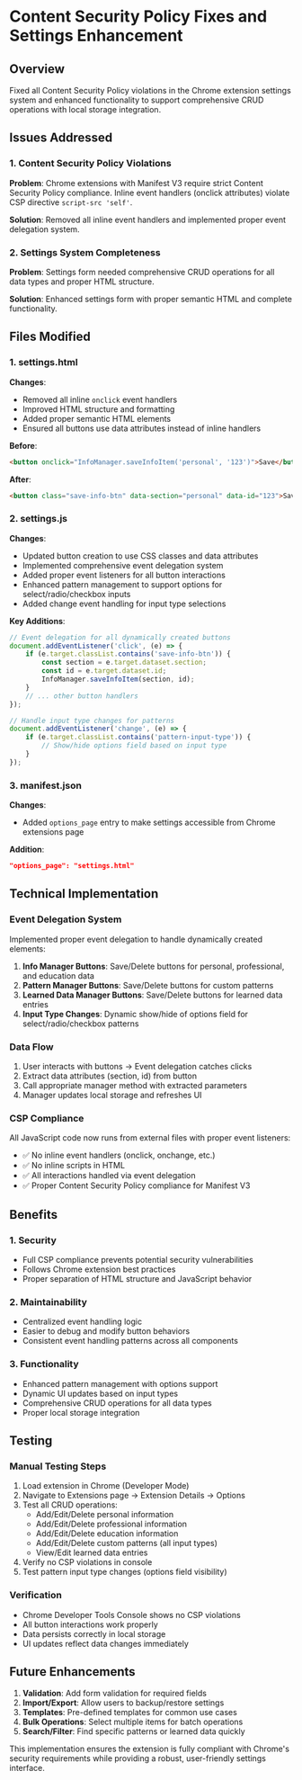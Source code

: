 # Content Security Policy Fixes and Settings Enhancement

## Overview
Fixed all Content Security Policy violations in the Chrome extension settings system and enhanced functionality to support comprehensive CRUD operations with local storage integration.

## Issues Addressed

### 1. Content Security Policy Violations
**Problem**: Chrome extensions with Manifest V3 require strict Content Security Policy compliance. Inline event handlers (onclick attributes) violate CSP directive `script-src 'self'`.

**Solution**: Removed all inline event handlers and implemented proper event delegation system.

### 2. Settings System Completeness
**Problem**: Settings form needed comprehensive CRUD operations for all data types and proper HTML structure.

**Solution**: Enhanced settings form with proper semantic HTML and complete functionality.

## Files Modified

### 1. settings.html
**Changes**:
- Removed all inline `onclick` event handlers
- Improved HTML structure and formatting
- Added proper semantic HTML elements
- Ensured all buttons use data attributes instead of inline handlers

**Before**:
```html
<button onclick="InfoManager.saveInfoItem('personal', '123')">Save</button>
```

**After**:
```html
<button class="save-info-btn" data-section="personal" data-id="123">Save</button>
```

### 2. settings.js
**Changes**:
- Updated button creation to use CSS classes and data attributes
- Implemented comprehensive event delegation system
- Added proper event listeners for all button interactions
- Enhanced pattern management to support options for select/radio/checkbox inputs
- Added change event handling for input type selections

**Key Additions**:
```javascript
// Event delegation for all dynamically created buttons
document.addEventListener('click', (e) => {
    if (e.target.classList.contains('save-info-btn')) {
        const section = e.target.dataset.section;
        const id = e.target.dataset.id;
        InfoManager.saveInfoItem(section, id);
    }
    // ... other button handlers
});

// Handle input type changes for patterns
document.addEventListener('change', (e) => {
    if (e.target.classList.contains('pattern-input-type')) {
        // Show/hide options field based on input type
    }
});
```

### 3. manifest.json
**Changes**:
- Added `options_page` entry to make settings accessible from Chrome extensions page

**Addition**:
```json
"options_page": "settings.html"
```

## Technical Implementation

### Event Delegation System
Implemented proper event delegation to handle dynamically created elements:

1. **Info Manager Buttons**: Save/Delete buttons for personal, professional, and education data
2. **Pattern Manager Buttons**: Save/Delete buttons for custom patterns
3. **Learned Data Manager Buttons**: Save/Delete buttons for learned data entries
4. **Input Type Changes**: Dynamic show/hide of options field for select/radio/checkbox patterns

### Data Flow
1. User interacts with buttons → Event delegation catches clicks
2. Extract data attributes (section, id) from button
3. Call appropriate manager method with extracted parameters
4. Manager updates local storage and refreshes UI

### CSP Compliance
All JavaScript code now runs from external files with proper event listeners:
- ✅ No inline event handlers (onclick, onchange, etc.)
- ✅ No inline scripts in HTML
- ✅ All interactions handled via event delegation
- ✅ Proper Content Security Policy compliance for Manifest V3

## Benefits

### 1. Security
- Full CSP compliance prevents potential security vulnerabilities
- Follows Chrome extension best practices
- Proper separation of HTML structure and JavaScript behavior

### 2. Maintainability
- Centralized event handling logic
- Easier to debug and modify button behaviors
- Consistent event handling patterns across all components

### 3. Functionality
- Enhanced pattern management with options support
- Dynamic UI updates based on input types
- Comprehensive CRUD operations for all data types
- Proper local storage integration

## Testing

### Manual Testing Steps
1. Load extension in Chrome (Developer Mode)
2. Navigate to Extensions page → Extension Details → Options
3. Test all CRUD operations:
   - Add/Edit/Delete personal information
   - Add/Edit/Delete professional information  
   - Add/Edit/Delete education information
   - Add/Edit/Delete custom patterns (all input types)
   - View/Edit learned data entries
4. Verify no CSP violations in console
5. Test pattern input type changes (options field visibility)

### Verification
- Chrome Developer Tools Console shows no CSP violations
- All button interactions work properly
- Data persists correctly in local storage
- UI updates reflect data changes immediately

## Future Enhancements

1. **Validation**: Add form validation for required fields
2. **Import/Export**: Allow users to backup/restore settings
3. **Templates**: Pre-defined templates for common use cases
4. **Bulk Operations**: Select multiple items for batch operations
5. **Search/Filter**: Find specific patterns or learned data quickly

This implementation ensures the extension is fully compliant with Chrome's security requirements while providing a robust, user-friendly settings interface.